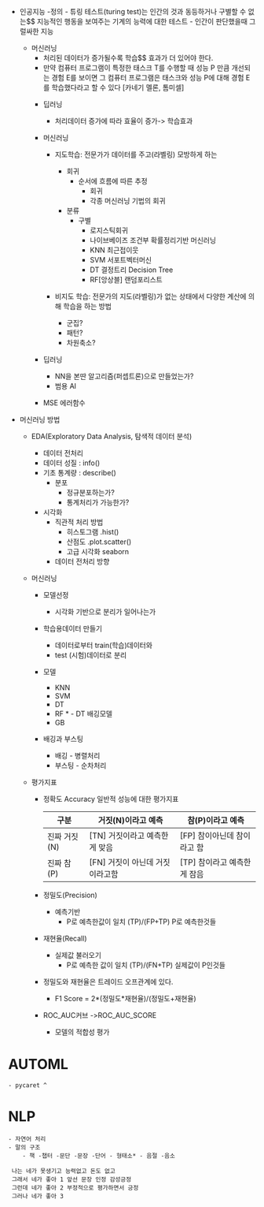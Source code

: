 * 인공지능
    -정의
        - 튜링 테스트(turing test)는 인간의 것과 동등하거나 구별할 수 없는$$ 지능적인 행동을 보여주는 기계의 능력에 대한 테스트
        - 인간이 판단했을때 그럴싸한 지능
    * 머신러닝
        - 처리된 데이터가 증가될수록 학습$$ 효과가 더 있어야 한다.
        - 만약 컴퓨터 프로그램이 특정한 태스크 T를 수행할 때 성능 P 만큼 개선되는 경험 E를 보이면 그 컴퓨터 프로그램은 태스크와 성능 P에 대해 경험 E를 학습했다라고 할 수 있다 [카네기 멜론, 톰미셀]
        * 딥러닝
            - 처리데이터 증가에 따라 효율이 증가-> 학습효과

        * 머신러닝
            - 지도학습: 전문가가 데이터를 주고(라벨링) 모방하게 하는
                - 회귀
                    - 순서에 흐름에 따른 추정
                        - 회귀
                        - 각종 머신러닝 기법의 회귀 
                - 분류
                    - 구별
                        - 로지스틱회귀
                        - 나이브베이즈 조건부 확률정리기반 머신러닝
                        - KNN 최근접이웃
                        - SVM 서포트벡터머신
                        - DT 결정트리 Decision Tree
                        - RF[앙상블] 랜덤포리스트

            - 비지도 학습: 전문가의 지도(라벨링)가 없는 상태에서 다양한 계산에 의해 학습을 하는 방법
                - 군집?
                - 패턴?
                - 차원축소? 
        * 딥러닝
            - NN을 본딴 알고리즘(퍼셉트론)으로 만들었는가?
            - 범용 AI

        * MSE 에러함수

* 머신러닝 방법
    - EDA(Exploratory Data Analysis, 탐색적 데이터 분석)
        - 데이터 전처리
        - 데이터 성질 : info()
        - 기초 통계량 : describe()
            * 분포
                - 정규분포하는가?
                - 통계처리가 가능한가?
        - 시각화
            - 직관적 처리 방법
                - 히스토그램 .hist()
                - 산점도 .plot.scatter()
                - 고급 시각화 seaborn
            - 데이터 전처리 방향

    - 머신러닝
        - 모델선정
            - 시각화 기반으로 분리가 일어나는가
        - 학습용데이터 만들기
            - 데이터로부터 train(학습)데이터와
            - test (시험)데이터로 분리 
        - 모델
            - KNN
            - SVM
            - DT
            - RF * - DT 배깅모델
            - GB

        - 배깅과 부스팅
            - 배깅 - 병렬처리
            - 부스팅 - 순차처리
    - 평가지표
        - 정확도 Accuracy 일반적 성능에 대한 평가지표

            |구분|거짓(N)이라고 예측|참(P)이라고 예측|
            |--|--|--|
            |진짜 거짓(N)|[TN] 거짓이라고 예측한게 맞음 |[FP] 참이아닌데 참이라고 함|
            |진짜 참(P)|[FN] 거짓이 아닌데 거짓이라고함|[TP] 참이라고 예측한게 잠음|

        - 정밀도(Precision)
            * 예측기반
                - P로 예측한값이 일치 (TP)/(FP+TP) P로 예측한것들
        - 재현율(Recall)
            * 실제값 불러오기
                - P로 예측한 값이 일치 (TP)/(FN+TP) 실제값이 P인것들
        - 정밀도와 재현율은 트레이드 오프관계에 있다.
            - F1 Score = 2*(정밀도*재현율)/(정밀도+재현율)
        - ROC_AUC커브 ->ROC_AUC_SCORE
            - 모델의 적합성 평가
# AUTOML
    - pycaret ^
# NLP
    - 자연어 처리
    - 말의 구조
        - 책 -챕터 -문단 -문장 -단어 - 형태소* - 음절 -음소 

     나는 네가 못생기고 능력없고 돈도 없고
     그래서 네가 좋아 1 앞선 문장 인정 감성긍정
     그런데 네가 좋아 2 부정적으로 평가하면서 긍정
     그러나 네가 좋아 3 






